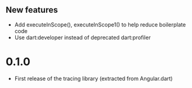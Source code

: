 # <dev>

## New features

- Add executeInScope(), executeInScope1() to help reduce boilerplate code
- Use dart:developer instead of deprecated dart:profiler

# 0.1.0

- First release of the tracing library (extracted from Angular.dart)